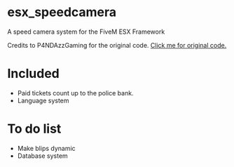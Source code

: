 # esx_speedcamera
A speed camera system for the FiveM ESX Framework


Credits to P4NDAzzGaming for the original code. <a href=https://github.com/P4NDAzzGaming/esx_speedcamera>Click me for original code.</a>


# Included
- Paid tickets count up to the police bank.
- Language system

# To do list
- Make blips dynamic
- Database system

